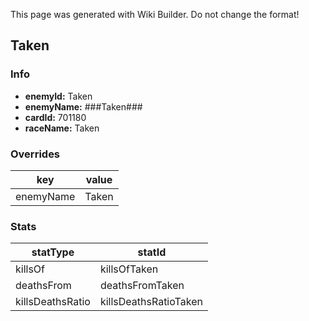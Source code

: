 <span class="wiki-builder">This page was generated with Wiki Builder. Do not change the format!</span>

## Taken
### Info
* **enemyId:** Taken
* **enemyName:** ###Taken###
* **cardId:** 701180
* **raceName:** Taken

### Overrides
key | value
--- | -----
enemyName | Taken

### Stats
statType | statId
-------- | ------
killsOf | killsOfTaken
deathsFrom | deathsFromTaken
killsDeathsRatio | killsDeathsRatioTaken

